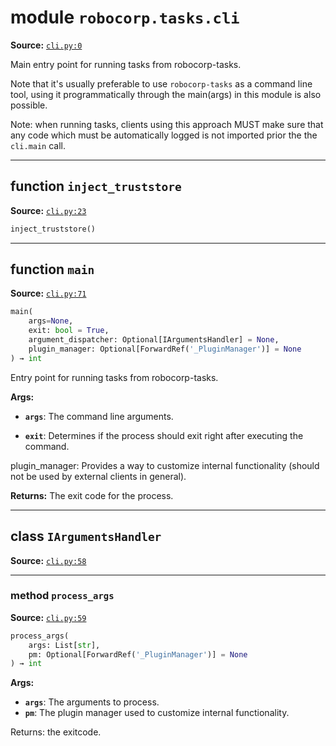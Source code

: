 <!-- markdownlint-disable -->

# module `robocorp.tasks.cli`

**Source:** [`cli.py:0`](https://github.com/robocorp/robocorp/tree/master/tasks/src/robocorp/tasks/cli.py#L0)

Main entry point for running tasks from robocorp-tasks.

Note that it's usually preferable to use `robocorp-tasks` as a command line tool, using it programmatically through the main(args) in this module is also possible.

Note: when running tasks, clients using this approach MUST make sure that any code which must be automatically logged is not imported prior the the `cli.main` call.

______________________________________________________________________

## function `inject_truststore`

**Source:** [`cli.py:23`](https://github.com/robocorp/robocorp/tree/master/tasks/src/robocorp/tasks/cli.py#L23)

```python
inject_truststore()
```

______________________________________________________________________

## function `main`

**Source:** [`cli.py:71`](https://github.com/robocorp/robocorp/tree/master/tasks/src/robocorp/tasks/cli.py#L71)

```python
main(
    args=None,
    exit: bool = True,
    argument_dispatcher: Optional[IArgumentsHandler] = None,
    plugin_manager: Optional[ForwardRef('_PluginManager')] = None
) → int
```

Entry point for running tasks from robocorp-tasks.

**Args:**

- <b>`args`</b>:  The command line arguments.

- <b>`exit`</b>:  Determines if the process should exit right after executing the command.

plugin_manager: Provides a way to customize internal functionality (should not be used by external clients in general).

**Returns:**
The exit code for the process.

______________________________________________________________________

## class `IArgumentsHandler`

**Source:** [`cli.py:58`](https://github.com/robocorp/robocorp/tree/master/tasks/src/robocorp/tasks/cli.py#L58)

______________________________________________________________________

### method `process_args`

**Source:** [`cli.py:59`](https://github.com/robocorp/robocorp/tree/master/tasks/src/robocorp/tasks/cli.py#L59)

```python
process_args(
    args: List[str],
    pm: Optional[ForwardRef('_PluginManager')] = None
) → int
```

**Args:**

- <b>`args`</b>:  The arguments to process.
- <b>`pm`</b>:  The plugin manager used to customize internal functionality.

Returns: the exitcode.

